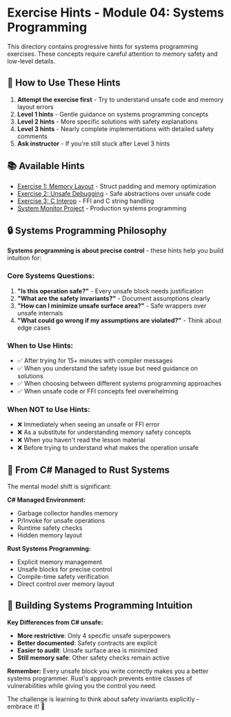 # Exercise Hints - Module 04: Systems Programming

This directory contains progressive hints for systems programming exercises. These concepts require careful attention to memory safety and low-level details.

## 🎯 How to Use These Hints

1. **Attempt the exercise first** - Try to understand unsafe code and memory layout errors
2. **Level 1 hints** - Gentle guidance on systems programming concepts
3. **Level 2 hints** - More specific solutions with safety explanations
4. **Level 3 hints** - Nearly complete implementations with detailed safety comments
5. **Ask instructor** - If you're still stuck after Level 3 hints

## 📚 Available Hints

- [Exercise 1: Memory Layout](ex01-level1.md) - Struct padding and memory optimization
- [Exercise 2: Unsafe Debugging](ex02-level1.md) - Safe abstractions over unsafe code
- [Exercise 3: C Interop](ex03-level1.md) - FFI and C string handling
- [System Monitor Project](system-monitor-level1.md) - Production systems programming

## 🔒 Systems Programming Philosophy

**Systems programming is about precise control** - these hints help you build intuition for:

### Core Systems Questions:
1. **"Is this operation safe?"** - Every unsafe block needs justification
2. **"What are the safety invariants?"** - Document assumptions clearly
3. **"How can I minimize unsafe surface area?"** - Safe wrappers over unsafe internals
4. **"What could go wrong if my assumptions are violated?"** - Think about edge cases

### When to Use Hints:
- ✅ After trying for 15+ minutes with compiler messages
- ✅ When you understand the safety issue but need guidance on solutions
- ✅ When choosing between different systems programming approaches
- ✅ When unsafe code or FFI concepts feel overwhelming

### When NOT to Use Hints:
- ❌ Immediately when seeing an unsafe or FFI error
- ❌ As a substitute for understanding memory safety concepts
- ❌ When you haven't read the lesson material
- ❌ Before trying to understand what makes the operation unsafe

## 🔄 From C# Managed to Rust Systems

The mental model shift is significant:

**C# Managed Environment:**
- Garbage collector handles memory
- P/Invoke for unsafe operations
- Runtime safety checks
- Hidden memory layout

**Rust Systems Programming:**
- Explicit memory management
- Unsafe blocks for precise control
- Compile-time safety verification
- Direct control over memory layout

## 🚀 Building Systems Programming Intuition

**Key Differences from C# unsafe:**
- **More restrictive**: Only 4 specific unsafe superpowers
- **Better documented**: Safety contracts are explicit
- **Easier to audit**: Unsafe surface area is minimized
- **Still memory safe**: Other safety checks remain active

**Remember:** Every unsafe block you write correctly makes you a better systems programmer. Rust's approach prevents entire classes of vulnerabilities while giving you the control you need.

The challenge is learning to think about safety invariants explicitly - embrace it! 🦀
